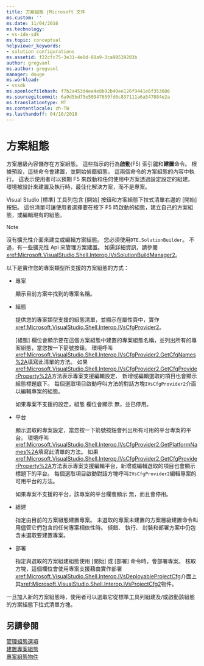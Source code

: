 ```yaml
---
title: 方案組態 |Microsoft 文件
ms.custom: ''
ms.date: 11/04/2016
ms.technology:
- vs-ide-sdk
ms.topic: conceptual
helpviewer_keywords:
- solution configurations
ms.assetid: f22cfc75-3e31-4e0d-88a9-3ca99539203b
author: gregvanl
ms.author: gregvanl
manager: douge
ms.workload:
- vssdk
ms.openlocfilehash: f7b2a453d4ea4e8b92b40ee126f9441e6f353606
ms.sourcegitcommit: 6a9d5bd75e50947659fd6c837111a6a547884e2a
ms.translationtype: MT
ms.contentlocale: zh-TW
ms.lasthandoff: 04/16/2018
---
```

# <a name="solution-configuration"></a>方案組態
方案層級內容儲存在方案組態。 這些指示的行為**啟動**(F5) 索引鍵和**建置**命令。 根據預設，這些命令會建置，並開始偵錯組態。 這兩個命令的方案組態的內容中執行。 這表示使用者可以預期 F5 來啟動和任何使用中方案透過設定設定的組建。 環境被設計來建置及執行時，最佳化解決方案，而不是專案。  
  
 Visual Studio [標準] 工具列包含 [開始] 按鈕和方案組態下拉式清單右邊的 [開始] 按鈕。 這份清單可讓使用者選擇要在按下 F5 時啟動的組態，建立自己的方案組態，或編輯現有的組態。  
  
> [!NOTE]
>  沒有擴充性介面來建立或編輯方案組態。 您必須使用`DTE.SolutionBuilder`。 不過，有一些擴充性 Api 來管理方案建置。 如需詳細資訊，請參閱<xref:Microsoft.VisualStudio.Shell.Interop.IVsSolutionBuildManager2>。  
  
 以下是實作您的專案類型所支援的方案組態的方式：  
  
-   專案  
  
     顯示目前方案中找到的專案名稱。  
  
-   組態  
  
     提供您的專案類型支援的組態清單，並顯示在屬性頁中，實作<xref:Microsoft.VisualStudio.Shell.Interop.IVsCfgProvider2>。  
  
     [組態] 欄位會顯示要在這個方案組態中建置的專案組態名稱，並列出所有的專案組態，當您按一下箭號按鈕。 環境呼叫<xref:Microsoft.VisualStudio.Shell.Interop.IVsCfgProvider2.GetCfgNames%2A>填寫此清單的方法。 如果<xref:Microsoft.VisualStudio.Shell.Interop.IVsCfgProvider2.GetCfgProviderProperty%2A>方法表示專案支援編輯設定、 新增或編輯選取的項目也會顯示組態標題底下。 每個選取項目啟動呼叫方法的對話方塊`IVsCfgProvider2`介面以編輯專案的組態。  
  
     如果專案不支援的設定，組態 欄位會顯示 無，並已停用。  
  
-   平台  
  
     顯示選取的專案設定，當您按一下箭號按鈕會列出所有可用的平台專案的平台。 環境呼叫<xref:Microsoft.VisualStudio.Shell.Interop.IVsCfgProvider2.GetPlatformNames%2A>填寫此清單的方法。 如果<xref:Microsoft.VisualStudio.Shell.Interop.IVsCfgProvider2.GetCfgProviderProperty%2A>方法表示專案支援編輯平台，新增或編輯選取的項目也會顯示標題下的平台。 每個選取項目啟動對話方塊呼叫`IVsCfgProvider2`編輯專案的可用平台的方法。  
  
     如果專案不支援的平台，該專案的平台欄會顯示 無，而且會停用。  
  
-   組建  
  
     指定由目前的方案組態建置專案。 未選取的專案未建置的方案層級建置命令叫用儘管它們包含的任何專案相依性時。 偵錯、 執行、 封裝和部署方案中仍包含未選取要建置專案。  
  
-   部署  
  
     指定與選取的方案組建組態使用 [開始] 或 [部署] 命令時，會部署專案。 核取方塊，這個欄位會使用專案支援藉由實作部署<xref:Microsoft.VisualStudio.Shell.Interop.IVsDeployableProjectCfg>介面上其<xref:Microsoft.VisualStudio.Shell.Interop.IVsProjectCfg2>物件。  
  
 一旦加入新的方案組態時，使用者可以選取它從標準工具列組建及/或啟動該組態的方案組態下拉式清單方塊。  
  
## <a name="see-also"></a>另請參閱  
 [管理組態選項](../../extensibility/internals/managing-configuration-options.md)   
 [建置專案組態](../../extensibility/internals/project-configuration-for-building.md)   
 [專案組態物件](../../extensibility/internals/project-configuration-object.md)